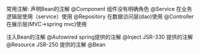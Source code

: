 常用注解:
声明Bean的注解
@Component 组件没有明确角色
@Service 在业务逻辑层使用（service）使用
@Repository 在数据访问层(dao)使用
@Controller 在展示层(MVC->spring mvc)使用

注入Bean的注解
@Autowired spring提供的注解
@Inject JSR-330 提供的注解
@Resource JSR-250 提供的注解
@Bean
